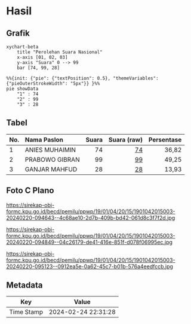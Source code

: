 # Hasil

## Grafik

```mermaid
xychart-beta
    title "Perolehan Suara Nasional"
    x-axis [01, 02, 03]
    y-axis "Suara" 0 --> 99
    bar [74, 99, 28]
```

```mermaid
%%{init: {"pie": {"textPosition": 0.5}, "themeVariables": {"pieOuterStrokeWidth": "5px"}} }%%
pie showData
    "1" : 74
    "2" : 99
    "3" : 28
```

## Tabel

| No. | Nama Paslon    | Suara | Suara (raw) | Persentase |
|:--- |:-------------- | -----:| -----------:| ----------:|
| 1   | ANIES MUHAIMIN | 74    | [74][p-1]   | 36,82      |
| 2   | PRABOWO GIBRAN | 99    | [99][p-2]   | 49,25      |
| 3   | GANJAR MAHFUD  | 28    | [28][p-3]   | 13,93      |


[p-1]: https://github.com/gigit-pemilu/pemilu-2024/blob/main/pilpres/hitung-suara/sub/19-kepulauan-bangka-belitung/sub/01-bangka/sub/04-mendo-barat/sub/2015-petaling-banjar/sub/003-tps/sub/paslon-1.txt
[p-2]: https://github.com/gigit-pemilu/pemilu-2024/blob/main/pilpres/hitung-suara/sub/19-kepulauan-bangka-belitung/sub/01-bangka/sub/04-mendo-barat/sub/2015-petaling-banjar/sub/003-tps/sub/paslon-2.txt
[p-3]: https://github.com/gigit-pemilu/pemilu-2024/blob/main/pilpres/hitung-suara/sub/19-kepulauan-bangka-belitung/sub/01-bangka/sub/04-mendo-barat/sub/2015-petaling-banjar/sub/003-tps/sub/paslon-3.txt

## Foto C Plano

https://sirekap-obj-formc.kpu.go.id/becd/pemilu/ppwp/19/01/04/20/15/1901042015003-20240220-094643--4c68ae10-2d7b-409b-bd42-061d8c3f7f2d.jpg

https://sirekap-obj-formc.kpu.go.id/becd/pemilu/ppwp/19/01/04/20/15/1901042015003-20240220-094849--04c26179-de41-416e-851f-d078f06995ec.jpg

https://sirekap-obj-formc.kpu.go.id/becd/pemilu/ppwp/19/01/04/20/15/1901042015003-20240220-095123--0912ea5e-0a62-45c7-b01b-576a4eedfccb.jpg


## Metadata

| Key        | Value               |
| ---------- | ------------------- |
| Time Stamp | 2024-02-24 22:31:28 |



